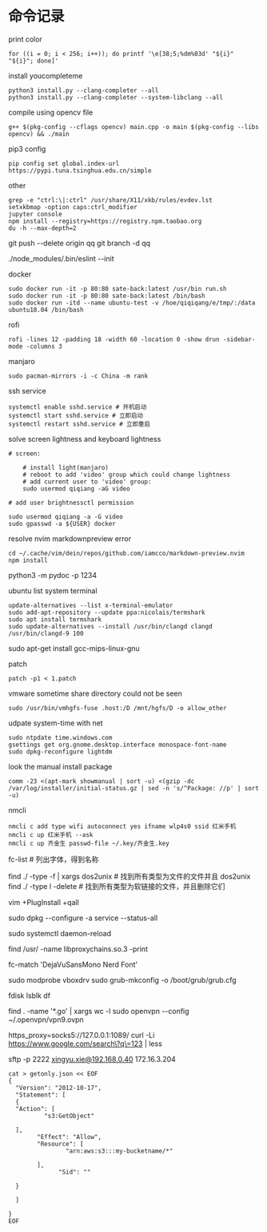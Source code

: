 # 命令记录

print color

```
for ((i = 0; i < 256; i++)); do printf '\e[38;5;%dm%03d' "${i}" "${i}"; done]'
```

install youcompleteme

```
python3 install.py --clang-completer --all
python3 install.py --clang-completer --system-libclang --all
```

compile using opencv file

```
g++ $(pkg-config --cflags opencv) main.cpp -o main $(pkg-config --libs opencv) && ./main
```

pip3 config

```
pip config set global.index-url https://pypi.tuna.tsinghua.edu.cn/simple
```

other

```
grep -e "ctrl:\|:ctrl" /usr/share/X11/xkb/rules/evdev.lst
setxkbmap -option caps:ctrl_modifier
jupyter console
npm install --registry=https://registry.npm.taobao.org
du -h --max-depth=2

```

git push --delete origin qq
git branch -d qq

./node_modules/.bin/eslint --init

docker

```
sudo docker run -it -p 80:80 sate-back:latest /usr/bin run.sh
sudo docker run -it -p 80:80 sate-back:latest /bin/bash
sudo docker run -itd --name ubuntu-test -v /hoe/qiqiqang/e/tmp/:/data ubuntu18.04 /bin/bash
```

rofi

```
rofi -lines 12 -padding 18 -width 60 -location 0 -show drun -sidebar-mode -columns 3
```

manjaro

```
sudo pacman-mirrors -i -c China -m rank
```

ssh service

```
systemctl enable sshd.service # 开机启动
systemctl start sshd.service # 立即启动
systemctl restart sshd.service # 立即重启
```

solve screen lightness and keyboard lightness

```
# screen:

    # install light(manjaro)
    # reboot to add 'video' group which could change lightness
    # add current user to 'video' group:
    sudo usermod qiqiang -aG video

# add user brightnessctl permission

sudo usermod qiqiang -a -G video
sudo gpasswd -a ${USER} docker
```

resolve nvim markdownpreview error

```
cd ~/.cache/vim/dein/repos/github.com/iamcco/markdown-preview.nvim
npm install
```

python3 -m pydoc -p 1234

ubuntu list system terminal

```
update-alternatives --list x-terminal-emulator
sudo add-apt-repository --update ppa:nicolais/termshark
sudo apt install termshark
sudo update-alternatives --install /usr/bin/clangd clangd /usr/bin/clangd-9 100
```

sudo apt-get install gcc-mips-linux-gnu

patch

```
patch -p1 < 1.patch
```

vmware sometime share directory could not be seen

```
sudo /usr/bin/vmhgfs-fuse .host:/D /mnt/hgfs/D -o allow_other
```

udpate system-time with net

```
sudo ntpdate time.windows.com
gsettings get org.gnome.desktop.interface monospace-font-name
sudo dpkg-reconfigure lightdm
```

look the manual install package

```
comm -23 <(apt-mark showmanual | sort -u) <(gzip -dc /var/log/installer/initial-status.gz | sed -n 's/^Package: //p' | sort -u)
```

nmcli

```
nmcli c add type wifi autoconnect yes ifname wlp4s0 ssid 红米手机
nmcli c up 红米手机 --ask
nmcli c up 齐金生 passwd-file ~/.key/齐金生.key
```

fc-list # 列出字体，得到名称

find ./ -type -f | xargs dos2unix # 找到所有类型为文件的文件并且 dos2unix
find ./ -type l -delete # 找到所有类型为软链接的文件，并且删除它们

vim +PlugInstall +qall

sudo dpkg --configure -a
service --status-all

sudo systemctl daemon-reload

find /usr/ -name libproxychains.so.3 -print

fc-match 'DejaVuSansMono Nerd Font'

sudo modprobe vboxdrv
sudo grub-mkconfig -o /boot/grub/grub.cfg

fdisk
lsblk
df

find . -name '\*.go' | xargs wc -l
sudo openvpn --config ~/.openvpn/vpn9.ovpn

https_proxy=socks5://127.0.0.1:1089/ curl -Li https://www.google.com/search\?q\=123 | less

sftp -p 2222 xingyu.xie@192.168.0.40 172.16.3.204

```
cat > getonly.json << EOF
{
  "Version": "2012-10-17",
  "Statement": [
  {
  "Action": [
          "s3:GetObject"

  ],
        "Effect": "Allow",
        "Resource": [
                "arn:aws:s3:::my-bucketname/*"

        ],
              "Sid": ""

  }

  ]

}
EOF
```
